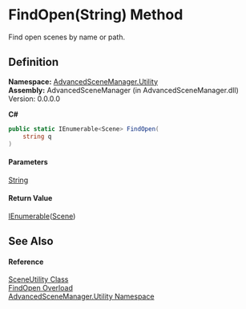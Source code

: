 # FindOpen(String) Method

Find open scenes by name or path.

## Definition

**Namespace:** [AdvancedSceneManager.Utility](N_AdvancedSceneManager_Utility.md)\
**Assembly:** AdvancedSceneManager (in AdvancedSceneManager.dll) Version: 0.0.0.0

**C#**

```c#
public static IEnumerable<Scene> FindOpen(
	string q
)
```

#### Parameters

&#x20; [String](https://learn.microsoft.com/dotnet/api/system.string)&#x20;

#### Return Value

[IEnumerable](https://learn.microsoft.com/dotnet/api/system.collections.generic.ienumerable-1)([Scene](T_AdvancedSceneManager_Models_Scene.md))

## See Also

#### Reference

[SceneUtility Class](T_AdvancedSceneManager_Utility_SceneUtility.md)\
[FindOpen Overload](Overload_AdvancedSceneManager_Utility_SceneUtility_FindOpen.md)\
[AdvancedSceneManager.Utility Namespace](N_AdvancedSceneManager_Utility.md)
